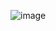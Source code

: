![image](https://user-images.githubusercontent.com/68271765/144195421-97eae10e-fdba-4be3-9fde-72f996e0f1c4.png)

